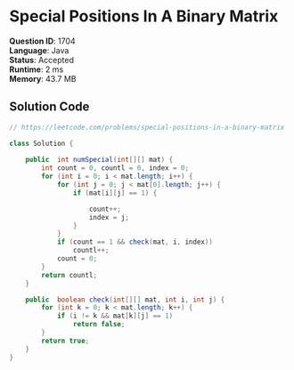 # Special Positions In A Binary Matrix

**Question ID**: 1704  
**Language**: Java  
**Status**: Accepted  
**Runtime**: 2 ms  
**Memory**: 43.7 MB  

## Solution Code
```java
// https://leetcode.com/problems/special-positions-in-a-binary-matrix

class Solution {
   
    public  int numSpecial(int[][] mat) {
        int count = 0, countl = 0, index = 0;
        for (int i = 0; i < mat.length; i++) {
            for (int j = 0; j < mat[0].length; j++) {
                if (mat[i][j] == 1) {

                    count++;
                    index = j;
                }
            }
            if (count == 1 && check(mat, i, index))
                countl++;
            count = 0;
        }
        return countl;
    }

    public  boolean check(int[][] mat, int i, int j) {
        for (int k = 0; k < mat.length; k++) {
            if (i != k && mat[k][j] == 1)
                return false;
        }
        return true;
    }
}
```
